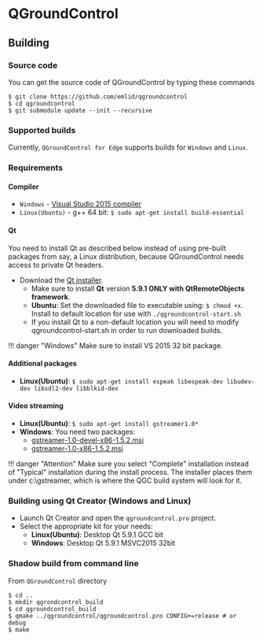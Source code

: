 # QGroundControl

## Building

### Source code
You can get the source code of QGroundControl by typing these commands
```
$ git clone https://github.com/emlid/qgroundcontrol
$ cd qgroundcontrol
$ git submodule update --init --recursive
```

### Supported builds
Currently, ```QGroundControl for Edge``` supports builds for ```Windows``` and ```Linux```. 

### Requirements
#### Compiler
- ```Windows``` - [Visual Studio 2015 compiler](http://www.visualstudio.com/downloads/download-visual-studio-vs#d-express-windows-desktop)
- ```Linux(Ubuntu)``` - g++ 64 bit: 
```$ sudo apt-get install build-essential```

#### Qt
You need to install Qt as described below instead of using pre-built 
packages from say, a Linux distribution, because QGroundControl needs access to private Qt headers.

- Download the [Qt installer](http://www.qt.io/download-open-source).
  - Make sure to install **Qt** version **5.9.1 ONLY with QtRemoteObjects framework**.
  - **Ubuntu**: Set the downloaded file to executable using: ```$ chmod +x```. 
  Install to default location for use with ```./qgroundcontrol-start.sh```
  - If you install Qt to a non-default location you will need to modify qgroundcontrol-start.sh 
in order to run downloaded builds.

!!! danger "Windows"
	Make sure to install VS 2015 32 bit package.

#### Additional packages
- **Linux(Ubuntu)**: ```$ sudo apt-get install espeak libespeak-dev libudev-dev libsdl2-dev libblkid-dev```

#### Video streaming
- **Linux(Ubuntu)**: ```$ sudo apt-get install gstreamer1.0*```
- **Windows**: 
  You need two packages:
  - [gstreamer-1.0-devel-x86-1.5.2.msi](https://gstreamer.freedesktop.org/data/pkg/windows/1.5.2/gstreamer-1.0-devel-x86-1.5.2.msi)
  - [gstreamer-1.0-x86-1.5.2.msi](https://gstreamer.freedesktop.org/data/pkg/windows/1.5.2/gstreamer-1.0-x86-1.5.2.msi)
  
!!! danger "Attention"
	Make sure you select "Complete" installation instead of "Typical" installation during the install process. The installer places them under c:\gstreamer, which is where the QGC build system will look for it.

### Building using Qt Creator (Windows and Linux)

- Launch Qt Creator and open the `qgroundcontrol.pro` project.
- Select the appropriate kit for your needs:
  - **Linux(Ubuntu)**: Desktop Qt 5.9.1 GCC bit
  - **Windows**: Desktop Qt 5.9.1 MSVC2015 32bit
  
### Shadow build from command line
From ```QGroundControl``` directory

```
$ cd ..
$ mkdir qgrondcontrol_build
$ cd qgroundcontrol_build
$ qmake ../qgroundcontrol/qgroundcontrol.pro CONFIG+=release # or debug
$ make
```
